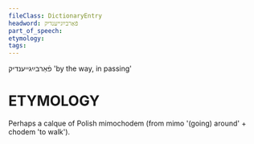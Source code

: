 ```yaml
---
fileClass: DictionaryEntry
headword: פֿאַרבײַגייענדיק
part_of_speech: 
etymology: 
tags: 
---
```

פֿאַרבײַגייענדיק
'by the way, in passing'

ETYMOLOGY
===========
Perhaps a calque of Polish mimochodem (from mimo '(going) around' + chodem 'to walk').